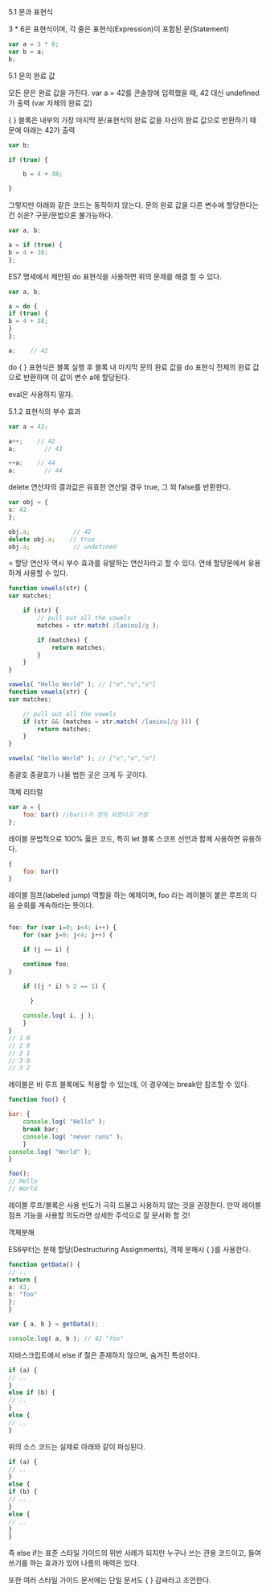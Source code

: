 5.1 문과 표현식

3 * 6은 표현식이며, 각 줄은 표현식(Expression)이 포함된 문(Statement)
```jsx
var a = 3 * 6;
var b = a;
b;
```

5.1 문의 완료 값

모든 문은 완료 값을 가진다.
var a = 42를 콘솔창에 입력했을 때, 42 대신 undefined가 출력
(var 자체의 완료 값)

{ } 블록은 내부의 가장 마지막 문/표현식의 완료 값을 자신의 완료 값으로 반환하기 때문에 아래는 42가 출력
```jsx
var b;

if (true) {

    b = 4 + 38;

}
```
그렇지만 아래와 같은 코드는 동작하지 않는다.
문의 완료 값을 다른 변수에 할당한다는 건 쉬운? 구문/문법으론 불가능하다.
```jsx
var a, b;

a = if (true) {
b = 4 + 38;
};
```
ES7 명세에서 제안된 do 표현식을 사용하면 위의 문제를 해결 할 수 있다.
```jsx
var a, b;

a = do {
if (true) {
b = 4 + 38;
}
};

a;    // 42
```
do { } 표현식은 블록 실행 후 블록 내 마지막 문의 완료 값을 do 표현식 전체의 완료 값으로 반환하며 이 값이 변수 a에 할당된다.

eval은 사용하지 말자.



5.1.2 표현식의 부수 효과
```jsx
var a = 42;

a++;    // 42
a;        // 43

++a;    // 44
a;        // 44
```
delete 연산자의 결과값은 유효한 연산일 경우 true, 그 외 false를 반환한다.
```jsx
var obj = {
a: 42
};

obj.a;            // 42
delete obj.a;    // true
obj.a;            // undefined
```
= 할당 연산자 역시 부수 효과를 유발하는 연산자라고 할 수 있다.
연쇄 할당문에서 유용하게 사용할 수 있다.
```jsx
function vowels(str) {
var matches;

    if (str) {
        // pull out all the vowels
        matches = str.match( /[aeiou]/g );

        if (matches) {
            return matches;
        }
    }
}

vowels( "Hello World" ); // ["e","o","o"]
function vowels(str) {
var matches;

    // pull out all the vowels
    if (str && (matches = str.match( /[aeiou]/g ))) {
        return matches;
    }
}

vowels( "Hello World" ); // ["e","o","o"]
```
중괄호
중괄호가 나올 법한 곳은 크게 두 곳이다.

객체 리터럴

```jsx
var a = {
    foo: bar() //bar()가 정의 되었다고 가정
};
```
레이블
문법적으로 100% 옳은 코드, 특히 let 블록 스코프 선언과 함께 사용하면 유용하다.

```jsx
{
    foo: bar()
}
```
레이블 점프(labeled jump) 역할을 하는 예제이며, foo 라는 레이블이 붙은 루프의 다음 순회를 계속하라는 뜻이다.
```jsx

foo: for (var i=0; i<4; i++) {
    for (var j=0; j<4; j++) {

    if (j == i) {

    continue foo;
}

    if ((j * i) % 2 == 1) {
            
      }

    console.log( i, j );
    }
}
// 1 0
// 2 0
// 2 1
// 3 0
// 3 2
```
레이블은 비 루프 블록에도 적용할 수 있는데, 이 경우에는 break만 참조할 수 있다.
```jsx
function foo() {

bar: {
    console.log( "Hello" );
    break bar;
    console.log( "never runs" );
    }
console.log( "World" );
}

foo();
// Hello
// World
```
레이블 루프/블록은 사용 빈도가 극히 드물고 사용하지 않는 것을 권장한다.
만약 레이블 점프 기능을 사용할 의도라면 상세한 주석으로 잘 문서화 할 것!



객체분해

ES6부터는 분해 할당(Destructuring Assignments), 객체 분해시 { }를 사용한다.
```jsx
function getData() {
// ..
return {
a: 42,
b: "foo"
};
}

var { a, b } = getData();

console.log( a, b ); // 42 "foo"
```
자바스크립트에서 else if 절은 존재하지 않으며, 숨겨진 특성이다.
```jsx
if (a) {
// ..
}
else if (b) {
// ..
}
else {
// ..
}
```
위의 소스 코드는 실제로 아래와 같이 파싱된다.
```jsx
if (a) {
// ..
}
else {
if (b) {
// ..
}
else {
// ..
}
}
```
즉 else if는 표준 스타일 가이드의 위반 사례가 되지만 누구나 쓰는 관용 코드이고, 들여쓰기를 하는 효과가 있어 나름의 매력은 있다.

또한 여러 스타일 가이드 문서에는 단일 문서도 { } 감싸라고 조언한다.